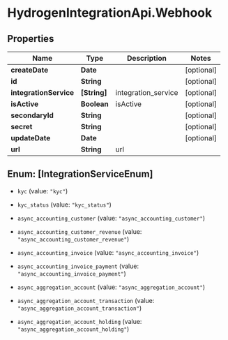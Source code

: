 # HydrogenIntegrationApi.Webhook

## Properties
Name | Type | Description | Notes
------------ | ------------- | ------------- | -------------
**createDate** | **Date** |  | [optional] 
**id** | **String** |  | [optional] 
**integrationService** | **[String]** | integration_service | [optional] 
**isActive** | **Boolean** | isActive | [optional] 
**secondaryId** | **String** |  | [optional] 
**secret** | **String** |  | [optional] 
**updateDate** | **Date** |  | [optional] 
**url** | **String** | url | 


<a name="[IntegrationServiceEnum]"></a>
## Enum: [IntegrationServiceEnum]


* `kyc` (value: `"kyc"`)

* `kyc_status` (value: `"kyc_status"`)

* `async_accounting_customer` (value: `"async_accounting_customer"`)

* `async_accounting_customer_revenue` (value: `"async_accounting_customer_revenue"`)

* `async_accounting_invoice` (value: `"async_accounting_invoice"`)

* `async_accounting_invoice_payment` (value: `"async_accounting_invoice_payment"`)

* `async_aggregation_account` (value: `"async_aggregation_account"`)

* `async_aggregation_account_transaction` (value: `"async_aggregation_account_transaction"`)

* `async_aggregation_account_holding` (value: `"async_aggregation_account_holding"`)




